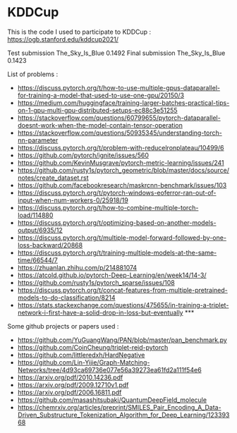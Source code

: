 # KDDCup

This is the code I used to participate to KDDCup :
https://ogb.stanford.edu/kddcup2021/

Test submission  The_Sky_Is_Blue	0.1492 
Final submission The_Sky_Is_Blue 0.1423


List of problems :
* https://discuss.pytorch.org/t/how-to-use-multiple-gpus-dataparallel-for-training-a-model-that-used-to-use-one-gpu/20150/3
* https://medium.com/huggingface/training-larger-batches-practical-tips-on-1-gpu-multi-gpu-distributed-setups-ec88c3e51255
* https://stackoverflow.com/questions/60799655/pytorch-dataparallel-doesnt-work-when-the-model-contain-tensor-operation
* https://stackoverflow.com/questions/50935345/understanding-torch-nn-parameter
* https://discuss.pytorch.org/t/problem-with-reducelronplateau/10499/6
* https://github.com/pytorch/ignite/issues/560
* https://github.com/KevinMusgrave/pytorch-metric-learning/issues/241
* https://github.com/rusty1s/pytorch_geometric/blob/master/docs/source/notes/create_dataset.rst
* https://github.com/facebookresearch/maskrcnn-benchmark/issues/103
* https://discuss.pytorch.org/t/pytorch-windows-eoferror-ran-out-of-input-when-num-workers-0/25918/19
* https://discuss.pytorch.org/t/how-to-combine-multiple-torch-load/114880
* https://discuss.pytorch.org/t/optimizing-based-on-another-models-output/6935/12
* https://discuss.pytorch.org/t/multiple-model-forward-followed-by-one-loss-backward/20868
* https://discuss.pytorch.org/t/training-multiple-models-at-the-same-time/66544/7
* https://zhuanlan.zhihu.com/p/214881074
* https://atcold.github.io/pytorch-Deep-Learning/en/week14/14-3/
* https://github.com/rusty1s/pytorch_sparse/issues/108
* https://discuss.pytorch.org/t/concat-features-from-multiple-pretrained-models-to-do-classification/8214
* https://stats.stackexchange.com/questions/475655/in-training-a-triplet-network-i-first-have-a-solid-drop-in-loss-but-eventually  ***

Some github projects or papers used :
* https://github.com/YuGuangWang/PAN/blob/master/pan_benchmark.py
* https://github.com/CoinCheung/triplet-reid-pytorch
* https://github.com/littleredxh/HardNegative
* https://github.com/Lin-Yijie/Graph-Matching-Networks/tree/4d93ca69736e077e56a39273ea61fd2a111f54e6
* https://arxiv.org/pdf/2010.14236.pdf
* https://arxiv.org/pdf/2009.12710v1.pdf
* https://arxiv.org/pdf/2006.16811.pdf
* https://github.com/masashitsubaki/QuantumDeepField_molecule
* https://chemrxiv.org/articles/preprint/SMILES_Pair_Encoding_A_Data-Driven_Substructure_Tokenization_Algorithm_for_Deep_Learning/12339368



